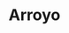 ---
git: https://github.com/ArroyoSystems/arroyo
logohandle: arroyodev
sort: arroyo
title: Arroyo
website: https://www.arroyo.dev/
---